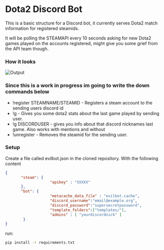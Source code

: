 # Dota2 Discord Bot

This is a basic structure for a Discord bot, it currently serves Dota2 match information for registered steamids.

It will be polling the STEAMAPI every 10 seconds asking for new Dota2 games played on the accounts registered, might give you some grief from the API team though.

### How it looks
![Output](https://raw.githubusercontent.com/mrevilme/Dota2Discord/master/github/discord.png)

### Since this is a work in progress im going to write the down commands below

* !register STEAMNAME/STEAMID - Registers a steam account to the sending users discord id
* !g - Gives you some dota2 stats about the last game played by sending user.
* !g DISCORDUSER - gives you info about that discord nicknames last game. Also works with mentions and without
* !unregister - Removes the steamid for the sending user.

### Setup
Create a file called evilbot.json in the cloned repository.
With the following content
```json
{
       "steam": {
                    "apikey" : "XXXXX"
       },
       "bot": {
                    "metacache_data_file" : "evilbot.cache",
                    "discord_username":"email@example.org",
                    "discord_password":"supersecretpassword",
                    "template_folders":["templates/"],
                    "admins" : [ "yourdiscordnick" ]
        }
}
```

run:
```bash
pip install -r requirements.txt
```
